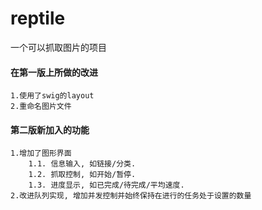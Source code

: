 # reptile
一个可以抓取图片的项目
#### 在第一版上所做的改进
    1.使用了swig的layout
    2.重命名图片文件
#### 第二版新加入的功能
    1.增加了图形界面
        1.1. 信息输入, 如链接/分类.
        1.2. 抓取控制, 如开始/暂停.
        1.3. 进度显示, 如已完成/待完成/平均速度.
    2.改进队列实现, 增加并发控制并始终保持在进行的任务处于设置的数量
